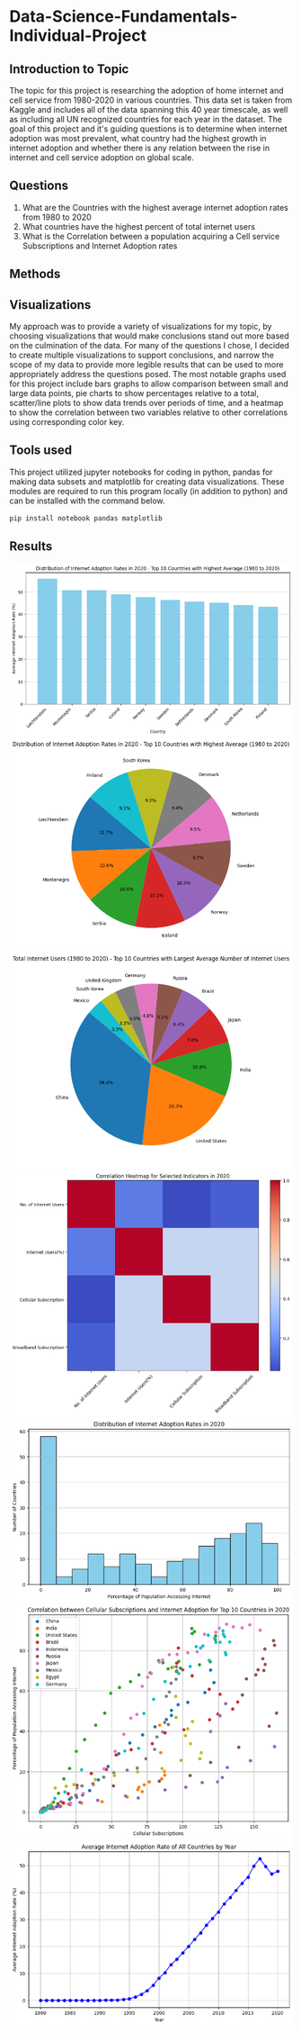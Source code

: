 # Data-Science-Fundamentals-Individual-Project

## Introduction to Topic
The topic for this project is researching the adoption of home internet and cell service from 1980-2020 in various countries. This data set is taken from Kaggle and includes all of the data spanning this 40 year timescale, as well as including all UN recognized countries for each year in the dataset. The goal of this project and it's guiding questions is to determine when internet adoption was most prevalent, what country had the highest growth in internet adoption and whether there is any relation between the rise in internet and cell service adoption on  global scale.

## Questions
1. What are the Countries with the highest average internet adoption rates from 1980 to 2020
2. What countries have the highest percent of total internet users 
3. What is the Correlation between a population acquiring a Cell service Subscriptions and Internet Adoption rates

## Methods

## Visualizations
My approach was to provide a variety of visualizations for my topic, by choosing visualizations that would make conclusions stand out more based on the culmination of the data. For many of the questions I chose, I decided to create multiple visualizations to support conclusions, and narrow the scope of my data to provide more legible results that can be used to more appropriately address the questions posed. The most notable graphs used for this project include bars graphs to allow comparison between small and large data points, pie charts to show percentages relative to a total, scatter/line plots to show data trends over periods of time, and a heatmap to show the correlation between two variables relative to other correlations using  corresponding color key.
## Tools used
This project utilized jupyter notebooks for coding in python, pandas for making data subsets and matplotlib for creating data visualizations. These modules are required to run this program locally (in addition to python) and can be installed with the command below.
```bash
pip install notebook pandas matplotlib
```
## Results
![first graph](images/one.png)
![second graph](images/two.png)
![third graph](images/three.png)
![fourth graph](images/four.png)
![fifth graph](images/five.png)
![sixth graph](images/six.png)
![seventh graph](images/seven.png)